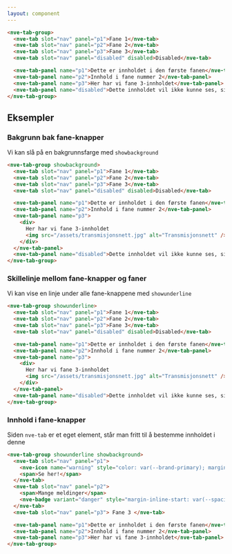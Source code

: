 ```yaml
---
layout: component
---
```


<CodeExamplePreview>

```html
<nve-tab-group>
  <nve-tab slot="nav" panel="p1">Fane 1</nve-tab>
  <nve-tab slot="nav" panel="p2">Fane 2</nve-tab>
  <nve-tab slot="nav" panel="p3">Fane 3</nve-tab>
  <nve-tab slot="nav" panel="disabled" disabled>Disabled</nve-tab>

  <nve-tab-panel name="p1">Dette er innholdet i den første fanen</nve-tab-panel>
  <nve-tab-panel name="p2">Innhold i fane nummer 2</nve-tab-panel>
  <nve-tab-panel name="p3">Her har vi fane 3-innholdet</nve-tab-panel>
  <nve-tab-panel name="disabled">Dette innholdet vil ikke kunne ses, siden fanen er disabled</nve-tab-panel>
</nve-tab-group>
```

</CodeExamplePreview>

## Eksempler

### Bakgrunn bak fane-knapper

Vi kan slå på en bakgrunnsfarge med `showbackground`
<CodeExamplePreview>

```html
<nve-tab-group showbackground>
  <nve-tab slot="nav" panel="p1">Fane 1</nve-tab>
  <nve-tab slot="nav" panel="p2">Fane 2</nve-tab>
  <nve-tab slot="nav" panel="p3">Fane 3</nve-tab>
  <nve-tab slot="nav" panel="disabled" disabled>Disabled</nve-tab>

  <nve-tab-panel name="p1">Dette er innholdet i den første fanen</nve-tab-panel>
  <nve-tab-panel name="p2">Innhold i fane nummer 2</nve-tab-panel>
  <nve-tab-panel name="p3">
    <div>
      Her har vi fane 3-innholdet
      <img src="/assets/transmisjonsnett.jpg" alt="Transmisjonsnett" />
    </div>
  </nve-tab-panel>
  <nve-tab-panel name="disabled">Dette innholdet vil ikke kunne ses, siden fanen er disabled</nve-tab-panel>
</nve-tab-group>
```

</CodeExamplePreview>

### Skillelinje mellom fane-knapper og faner

Vi kan vise en linje under alle fane-knappene med `showunderline`

<CodeExamplePreview>

```html
<nve-tab-group showunderline>
  <nve-tab slot="nav" panel="p1">Fane 1</nve-tab>
  <nve-tab slot="nav" panel="p2">Fane 2</nve-tab>
  <nve-tab slot="nav" panel="p3">Fane 3</nve-tab>
  <nve-tab slot="nav" panel="disabled" disabled>Disabled</nve-tab>

  <nve-tab-panel name="p1">Dette er innholdet i den første fanen</nve-tab-panel>
  <nve-tab-panel name="p2">Innhold i fane nummer 2</nve-tab-panel>
  <nve-tab-panel name="p3">
    <div>
      Her har vi fane 3-innholdet
      <img src="/assets/transmisjonsnett.jpg" alt="Transmisjonsnett" />
    </div>
  </nve-tab-panel>
  <nve-tab-panel name="disabled">Dette innholdet vil ikke kunne ses, siden fanen er disabled</nve-tab-panel>
</nve-tab-group>
```

</CodeExamplePreview>

### Innhold i fane-knapper

Siden `nve-tab` er et eget element, står man fritt til å bestemme innholdet i denne

<CodeExamplePreview>

```html
<nve-tab-group showunderline showbackground>
  <nve-tab slot="nav" panel="p1">
    <nve-icon name="warning" style="color: var(--brand-primary); margin-inline-end: var(--spacing-xx-small)"></nve-icon>
    <span>Se her!</span>
  </nve-tab>
  <nve-tab slot="nav" panel="p2">
    <span>Mange meldinger</span>
    <nve-badge variant="danger" style="margin-inline-start: var(--spacing-xx-small)">432</nve-badge>
  </nve-tab>
  <nve-tab slot="nav" panel="p3"> Fane 3 </nve-tab>

  <nve-tab-panel name="p1">Dette er innholdet i den første fanen</nve-tab-panel>
  <nve-tab-panel name="p2">Innhold i fane nummer 2</nve-tab-panel>
  <nve-tab-panel name="p3">Her har vi fane 3-innholdet</nve-tab-panel>
</nve-tab-group>
```

</CodeExamplePreview>
